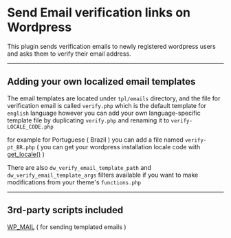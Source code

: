 # Send Email verification links on Wordpress
This plugin sends verification emails to newly registered wordpress users and asks them to verify their email address.

***
## Adding your own localized email templates
The email templates are located under `tpl/emails` directory, and the file for verification email is called `verify.php` which is the default template for `english` language
however you can add your own language-specific template file by duplicating `verify.php` and renaming it to `verify-LOCALE_CODE.php`

for example for Portuguese ( Brazil ) you can add a file named `verify-pt_BR.php` ( you can get your wordpress installation locale code with [get_locale()](https://developer.wordpress.org/reference/functions/get_locale/) )

There are also `dw_verify_email_template_path` and `dw_verify_email_template_args` filters available if you want to make modifications from your theme's `functions.php`
***
## 3rd-party scripts included
[WP_MAIL](https://github.com/anthonybudd/WP_Mail) ( for sending templated emails )
